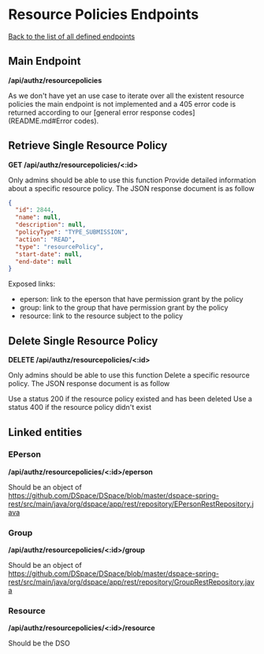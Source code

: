 # Resource Policies Endpoints
[Back to the list of all defined endpoints](endpoints.md)

## Main Endpoint
**/api/authz/resourcepolicies**   

As we don't have yet an use case to iterate over all the existent resource policies the main endpoint is not implemented and a 405 error code is returned according to our [general error response codes](README.md#Error codes).

## Retrieve Single Resource Policy
**GET /api/authz/resourcepolicies/<:id>**

Only admins should be able to use this function
Provide detailed information about a specific resource policy. The JSON response document is as follow
```json
{
  "id": 2844,
  "name": null,
  "description": null,
  "policyType": "TYPE_SUBMISSION",
  "action": "READ",
  "type": "resourcePolicy",
  "start-date": null,
  "end-date": null
}
```

Exposed links:
* eperson: link to the eperson that have permission grant by the policy
* group: link to the group that have permission grant by the policy
* resource: link to the resource subject to the policy

## Delete Single Resource Policy
**DELETE /api/authz/resourcepolicies/<:id>**

Only admins should be able to use this function
Delete a specific resource policy. The JSON response document is as follow

Use a status 200 if the resource policy existed and has been deleted
Use a status 400 if the resource policy didn't exist

## Linked entities
### EPerson
**/api/authz/resourcepolicies/<:id>/eperson**

Should be an object of https://github.com/DSpace/DSpace/blob/master/dspace-spring-rest/src/main/java/org/dspace/app/rest/repository/EPersonRestRepository.java

### Group
**/api/authz/resourcepolicies/<:id>/group**

Should be an object of https://github.com/DSpace/DSpace/blob/master/dspace-spring-rest/src/main/java/org/dspace/app/rest/repository/GroupRestRepository.java

### Resource
**/api/authz/resourcepolicies/<:id>/resource**

Should be the DSO

